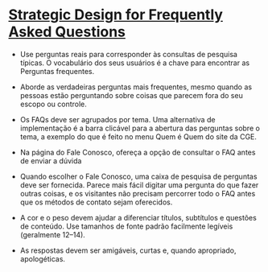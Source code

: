 # [Strategic Design for Frequently Asked Questions](https://www.nngroup.com/reports/strategic-design-faqs/)

- Use perguntas reais para corresponder às consultas de pesquisa típicas. O vocabulário dos seus usuários é a chave para encontrar as Perguntas frequentes.

- Aborde as verdadeiras perguntas mais frequentes, mesmo quando as pessoas estão perguntando sobre coisas que parecem fora do seu escopo ou controle.

- Os FAQs deve ser agrupados por tema. Uma alternativa de implementação é a barra clicável para a abertura das perguntas sobre o tema, a exemplo do que é feito no menu Quem é Quem do site da CGE.

- Na página do Fale Conosco, ofereça a opção de consultar o FAQ antes de enviar a dúvida 

- Quando escolher o Fale Conosco, uma caixa de pesquisa de perguntas deve ser fornecida. Parece mais fácil digitar uma pergunta do que fazer outras coisas, e os visitantes não precisam percorrer todo o FAQ antes que os métodos de contato sejam oferecidos. 

- A cor e o peso devem ajudar a diferenciar títulos, subtítulos e questões de conteúdo. Use tamanhos de fonte padrão facilmente legíveis (geralmente 12–14). 

- As respostas devem ser amigáveis, curtas e, quando apropriado, apologéticas.
